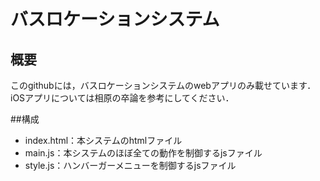 # バスロケーションシステム

## 概要
このgithubには，バスロケーションシステムのwebアプリのみ載せています．
iOSアプリについては相原の卒論を参考にしてください．

##構成
* index.html：本システムのhtmlファイル
* main.js：本システムのほぼ全ての動作を制御するjsファイル
* style.js：ハンバーガーメニューを制御するjsファイル


